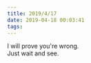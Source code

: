 ```yaml
---
title: 2019/4/17
date: 2019-04-18 00:03:41
tags:
---
```


I will prove you're wrong. <br>
Just wait and see.